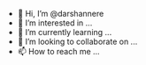 - 👋 Hi, I’m @darshannere
- 👀 I’m interested in ...
- 🌱 I’m currently learning ...
- 💞️ I’m looking to collaborate on ...
- 📫 How to reach me ...

<!---
darshannere/darshannere is a ✨ special ✨ repository because its `README.md` (this file) appears on your GitHub profile.
You can click the Preview link to take a look at your changes.
--->
